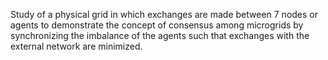 Study of a physical grid in which exchanges are made between 7 nodes or agents to demonstrate the concept of consensus among microgrids by synchronizing the imbalance of the agents such that exchanges with the external network are minimized.

